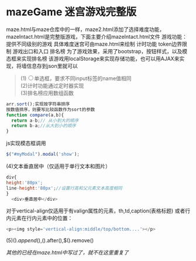 # mazeGame   迷宫游戏完整版
maze.html与maze仓库中的一样，maze2.html添加了选择难度功能，mazeIntact.html是完整版游戏，下面主要介绍mazeIntact.html文件
游戏功能：提供不同级别的游戏 具体难度迷宫可由maze.html来绘制
          计时功能
          token边界限制
          游戏出口和入口
          排名榜
  为了游戏效果，采用了bootstrap，按钮样式，以及模态框来实现排名榜
  该游戏用localStorage来实现存储功能，也可以用AJAX来实现，将墙信息存到json里就可以<br/>
>(1)<input type='radio' name='level'>单选框，要求不同input标签的name值相同<br/>
(2)计时功能通过定时器实现<br/>
(3)排名榜应用数组函数
```javascript      
arr.sort();实现按字符串排序
按数值排序，则要写比较函数作为sort的参数
function compare(a,b){
  return a-b;// 从小到大的顺序
  return b-a;//从大到小的顺序
}
```
js实现模态框调用
```javascript
$("#myModal").modal('show');
```
(4)文本垂直居中（仅适用于单行文本和图片）
```javascript
div{
height:'80px';
line-height:'80px';//设置行高和父元素文本高度相同
}
  <div>垂直居中</div>
```
对于vertical-align仅适用于有valign属性的元素，th,td,caption(表格标题)
或者行内元素在行内元素中的位置：
```javascript
<p><img style='vertical-align:middle/top/bottom....'></p>
```
(5)$().append(),$().after(),$().remove()

*其他的已经在maze.html中写过了，就不在这里重复了*
